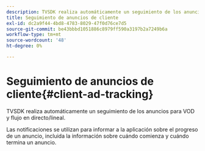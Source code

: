 ```yaml
---
description: TVSDK realiza automáticamente un seguimiento de los anuncios para VOD y flujo en directo/lineal.
title: Seguimiento de anuncios de cliente
exl-id: dc2a9f44-4bd8-4783-8029-47f0d76ce7d5
source-git-commit: be43bbbd1051886c8979ff590a3197b2a7249b6a
workflow-type: tm+mt
source-wordcount: '48'
ht-degree: 0%

---
```


# Seguimiento de anuncios de cliente{#client-ad-tracking}

TVSDK realiza automáticamente un seguimiento de los anuncios para VOD y flujo en directo/lineal.

Las notificaciones se utilizan para informar a la aplicación sobre el progreso de un anuncio, incluida la información sobre cuándo comienza y cuándo termina un anuncio.
